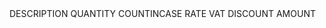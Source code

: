 <tr>
  <td>DESCRIPTION</td>
  <td>QUANTITY</td>
  <td>COUNTINCASE</td>
  <td>RATE</td>
  <td>VAT</td>
  <td>DISCOUNT</td>
  <td>AMOUNT</td>
</tr>
